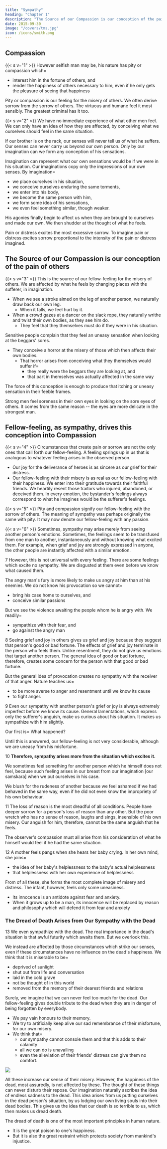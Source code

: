 ```yaml
---
title: "Sympathy"
heading: "Chapter 1"
description: "The Source of our Compassion is our conception of the pain of others"
date: 2015-09-30
image: "/covers/tms.jpg"
icon: /icons/smith.png
---
```



## Compassion

{{< s v="1" >}} However selfish man may be, his nature has pity or compassion which= 
- interest him in the fortune of others, and
- render the happiness of others necessary to him, even if he only gets the pleasure of seeing that happiness

Pity or compassion is our feeling for the misery of others. We often derive sorrow from the sorrow of others. The virtuous and humane feel it most sensibly. The greatest criminal has it too.

{{< s v="2" >}} We have no immediate experience of what other men feel. We can only have an idea of how they are affected, by conceiving what we ourselves should feel in the same situation.

If our brother is on the rack, our senses will never tell us of what he suffers. Our senses can never carry us beyond our own person. Only by our imagination can we form any conception of his sensations.

Imagination can represent what our own sensations would be if we were in his situation. Our imaginations copy only the impressions of our own senses. By imagination= 
- we place ourselves in his situation,
- we conceive ourselves enduring the same torments,
- we enter into his body,
- we become the same person with him,
- we form some idea of his sensations,
- we even feel something similar, though weaker.

His agonies finally begin to affect us when they are brought to ourselves and made our own. We then shudder at the thought of what he feels.

Pain or distress excites the most excessive sorrow. To imagine pain or distress excites sorrow proportional to the intensity of the pain or distress imagined.


## The Source of our Compassion is our conception of the pain of others

{{< s v="3" >}} This is the source of our fellow-feeling for the misery of others. We are affected by what he feels by changing places with the sufferer, in imagination.
- When we see a stroke aimed on the leg of another person, we naturally draw back our own leg.
  - When it falls, we feel hurt by it.
- When a crowd gazes at a dancer on the slack rope, they naturally writhe and twist their own bodies, as they see him do.
  - They feel that they themselves must do if they were in his situation.

Sensitive people complain that they feel an uneasy sensation when looking at the beggars' sores.
- They conceive a horror at the misery of those which then affects their own bodies.
  - That horror arises from conceiving what they themselves would suffer if= 
    - they really were the beggars they are looking at, and
    - that part in themselves was actually affected in the same way

The force of this conception is enough to produce that itching or uneasy sensation in their feeble frames.

Strong men feel soreness in their own eyes in looking on the sore eyes of others. It comes from the same reason -- the eyes are more delicate in the strongest man.


## Fellow-feeling, as sympathy, drives this conception into Compassion

{{< s v="4" >}} Circumstances that create pain or sorrow are not the only ones that call forth our fellow-feeling. A feeling springs up in us that is analogous to whatever feeling arises in the observed person.
- Our joy for the deliverance of heroes is as sincere as our grief for their distress.
- Our fellow-feeling with their misery is as real as our fellow-feeling with their happiness.
        We enter into their gratitude towards their faithful friends.
        We heartily resent those traitors who injured, abandoned, or deceived them.
    In every emotion, the bystander's feelings always correspond to what he imagines would be the sufferer's feelings.


{{< s v="5" >}} Pity and compassion signify our fellow-feeling with the sorrow of others. The meaning of sympathy was perhaps originally the same with pity. It may now denote our fellow-feeling with any passion.

{{< s v="6" >}} Sometimes, sympathy may arise merely from seeing another person's emotions. Sometimes, the feelings seem to be transfused from one man to another, instantaneously and without knowing what excited them. For example, when grief and joy are strongly expressed in anyone, the other people are instantly affected with a similar emotion.

7 However, this is not universal with every feeling. There are some feelings which excite no sympathy. We are disgusted at them even before we know what caused them.

The angry man's fury is more likely to make us angry at him than at his enemies. We do not know his provocation so we cannot= 
- bring his case home to ourselves, and
- conceive similar passions

But we see the violence awaiting the people whom he is angry with. We readily= 
- sympathize with their fear, and
- go against the angry man


8 Seeing grief and joy in others gives us grief and joy because they suggest that person's good or bad fortune. The effects of grief and joy terminate in the person who feels them. Unlike resentment, they do not give us emotions that target another person. The general idea of good or bad fortune, therefore, creates some concern for the person with that good or bad fortune.

But the general idea of provocation creates no sympathy with the receiver of that anger. Nature teaches us= 
- to be more averse to anger and resentment until we know its cause
- to fight anger.


9 Even our sympathy with another person's grief or joy is always extremely imperfect before we know its cause. General lamentations, which express only the sufferer's anguish, make us curious about his situation. It makes us sympathize with him slightly.

Our first is=  What happened?

Until this is answered, our fellow-feeling is not very considerable, although we are uneasy from his misfortune.


10 **Therefore, sympathy arises more from the situation which excites it.**

We sometimes feel something for another person which he himself does not feel, because such feeling arises in our breast from our imagination [our samskara] when we put ourselves in his case.

We blush for the rudeness of another because we feel ashamed if we had behaved in the same way, even if he did not even know the impropriety of his own behaviour.


11 The loss of reason is the most dreadful of all conditions. People have deeper sorrow for a person's loss of reason than any other. But the poor wretch who has no sense of reason, laughs and sings, insensible of his own misery. Our anguish for him, therefore, cannot be the same anguish that he feels.

The observer's compassion must all arise from his consideration of what he himself would feel if he had the same situation.

12 A mother feels pangs when she hears her baby crying. In her own mind, she joins= 
- the idea of her baby's helplessness to the baby's actual helplessness
- that helplessness with her own experience of helplessness

<!-- ![Moral sentiments chart for Baby](/graphics/tms/baby.png) -->

From of all these, she forms the most complete image of misery and distress. The infant, however, feels only some uneasiness.
- Its innocence is an antidote against fear and anxiety.
- When it grows up to be a man, its innocence will be replaced by reason and philosophy which will defend it from fear and anxiety


### The Dread of Death Arises from Our Sympathy with the Dead

13 We even sympathize with the dead. The real importance in the dead's situation is that awful futurity which awaits them. But we overlook this.

We instead are affected by those circumstances which strike our senses, even if these circumstances have no influence on the dead's happiness. We think that it is miserable to be= 
- deprived of sunlight
- shut out from life and conversation
- laid in the cold grave
- not be thought of in this world
- removed from the memory of their dearest friends and relations

Surely, we imagine that we can never feel too much for the dead. Our fellow-feeling gives double tribute to the dead when they are in danger of being forgotten by everybody.
- We pay vain honours to their memory.
- We try to artificially keep alive our sad remembrance of their misfortune, for our own misery.
- We think that= 
  - our sympathy cannot console them and that this adds to their calamity
  - all we can do is unavailing
  - even the alleviation of their friends' distress can give them no comfort.

![](/graphics/tms/dead.png)

All these increase our sense of their misery. However, the happiness of the dead, most assuredly, is not affected by these. The thought of these things can never disturb their repose. Our imagination naturally ascribes the idea of endless sadness to the dead. This idea arises from us putting ourselves in the dead person's situation, by us lodging our own living souls into their dead bodies. This gives us the idea that our death is so terrible to us, which then makes us dread death. 
<!-- This gives us an idea of what our emotions would be if we were to die. -->

The dread of death is one of the most important principles in human nature.
- It is the great poison to one's happiness.
- But it is also the great restraint which protects society from mankind's injustice.
